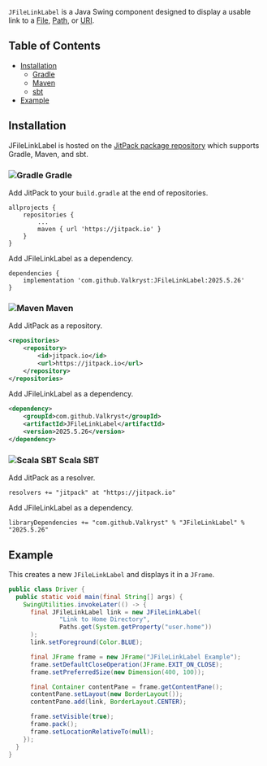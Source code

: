 `JFileLinkLabel` is a Java Swing component designed to display a usable link to a [File](https://docs.oracle.com/en/java/javase/24/docs/api/java.base/java/io/File.html),
[Path](https://docs.oracle.com/en/java/javase/24/docs/api/java.base/java/nio/file/Path.html), or [URI](https://docs.oracle.com/en/java/javase/24/docs/api/java.base/java/net/URI.html).

## Table of Contents

* [Installation](https://github.com/Valkryst/JFileLinkLabel#installation)
    * [Gradle](https://github.com/Valkryst/JFileLinkLabel#-gradle)
    * [Maven](https://github.com/Valkryst/JFileLinkLabel#-maven)
    * [sbt](https://github.com/Valkryst/JFileLinkLabel#-scala-sbt)
* [Example](https://github.com/Valkryst/JFileLinkLabel#example)

## Installation

JFileLinkLabel is hosted on the [JitPack package repository](https://jitpack.io/#Valkryst/JFileLinkLabel)
which supports Gradle, Maven, and sbt.

### ![Gradle](https://i.imgur.com/qtc6bXq.png?1) Gradle

Add JitPack to your `build.gradle` at the end of repositories.

```
allprojects {
	repositories {
		...
		maven { url 'https://jitpack.io' }
	}
}
```

Add JFileLinkLabel as a dependency.

```
dependencies {
	implementation 'com.github.Valkryst:JFileLinkLabel:2025.5.26'
}
```

### ![Maven](https://i.imgur.com/2TZzobp.png?1) Maven

Add JitPack as a repository.

``` xml
<repositories>
    <repository>
        <id>jitpack.io</id>
        <url>https://jitpack.io</url>
    </repository>
</repositories>
```
Add JFileLinkLabel as a dependency.

```xml
<dependency>
    <groupId>com.github.Valkryst</groupId>
    <artifactId>JFileLinkLabel</artifactId>
    <version>2025.5.26</version>
</dependency>
```

### ![Scala SBT](https://i.imgur.com/Nqv3mVd.png?1) Scala SBT

Add JitPack as a resolver.

```
resolvers += "jitpack" at "https://jitpack.io"
```

Add JFileLinkLabel as a dependency.

```
libraryDependencies += "com.github.Valkryst" % "JFileLinkLabel" % "2025.5.26"
```

## Example

This creates a new `JFileLinkLabel` and displays it in a `JFrame`.

```java
public class Driver {
  public static void main(final String[] args) {
    SwingUtilities.invokeLater(() -> {
      final JFileLinkLabel link = new JFileLinkLabel(
              "Link to Home Directory",
              Paths.get(System.getProperty("user.home"))
      );
      link.setForeground(Color.BLUE);

      final JFrame frame = new JFrame("JFileLinkLabel Example");
      frame.setDefaultCloseOperation(JFrame.EXIT_ON_CLOSE);
      frame.setPreferredSize(new Dimension(400, 100));

      final Container contentPane = frame.getContentPane();
      contentPane.setLayout(new BorderLayout());
      contentPane.add(link, BorderLayout.CENTER);

      frame.setVisible(true);
      frame.pack();
      frame.setLocationRelativeTo(null);
    });
  }
}
```